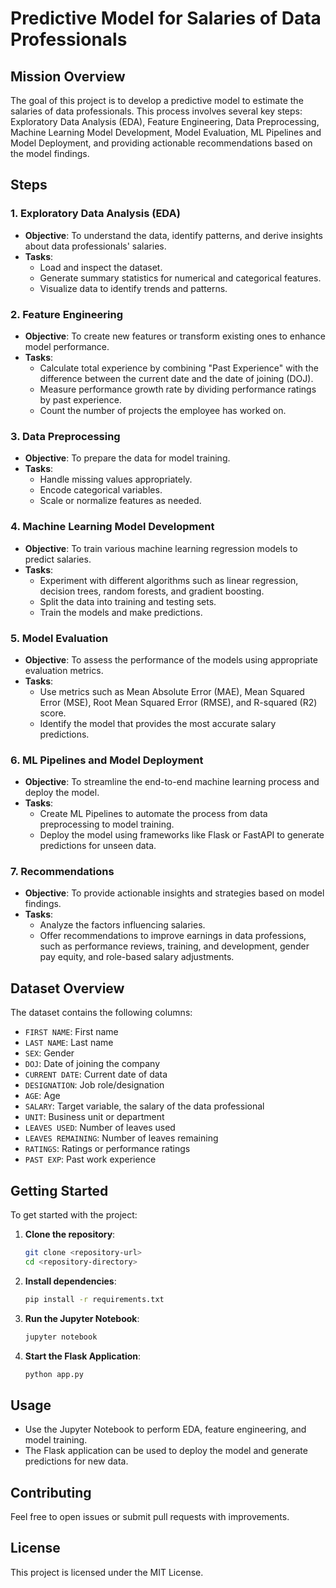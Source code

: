 # Predictive Model for Salaries of Data Professionals

## Mission Overview
The goal of this project is to develop a predictive model to estimate the salaries of data professionals. This process involves several key steps: Exploratory Data Analysis (EDA), Feature Engineering, Data Preprocessing, Machine Learning Model Development, Model Evaluation, ML Pipelines and Model Deployment, and providing actionable recommendations based on the model findings.

## Steps

### 1. Exploratory Data Analysis (EDA)
- **Objective**: To understand the data, identify patterns, and derive insights about data professionals' salaries.
- **Tasks**:
  - Load and inspect the dataset.
  - Generate summary statistics for numerical and categorical features.
  - Visualize data to identify trends and patterns.

### 2. Feature Engineering
- **Objective**: To create new features or transform existing ones to enhance model performance.
- **Tasks**:
  - Calculate total experience by combining "Past Experience" with the difference between the current date and the date of joining (DOJ).
  - Measure performance growth rate by dividing performance ratings by past experience.
  - Count the number of projects the employee has worked on.

### 3. Data Preprocessing
- **Objective**: To prepare the data for model training.
- **Tasks**:
  - Handle missing values appropriately.
  - Encode categorical variables.
  - Scale or normalize features as needed.

### 4. Machine Learning Model Development
- **Objective**: To train various machine learning regression models to predict salaries.
- **Tasks**:
  - Experiment with different algorithms such as linear regression, decision trees, random forests, and gradient boosting.
  - Split the data into training and testing sets.
  - Train the models and make predictions.

### 5. Model Evaluation
- **Objective**: To assess the performance of the models using appropriate evaluation metrics.
- **Tasks**:
  - Use metrics such as Mean Absolute Error (MAE), Mean Squared Error (MSE), Root Mean Squared Error (RMSE), and R-squared (R2) score.
  - Identify the model that provides the most accurate salary predictions.

### 6. ML Pipelines and Model Deployment
- **Objective**: To streamline the end-to-end machine learning process and deploy the model.
- **Tasks**:
  - Create ML Pipelines to automate the process from data preprocessing to model training.
  - Deploy the model using frameworks like Flask or FastAPI to generate predictions for unseen data.

### 7. Recommendations
- **Objective**: To provide actionable insights and strategies based on model findings.
- **Tasks**:
  - Analyze the factors influencing salaries.
  - Offer recommendations to improve earnings in data professions, such as performance reviews, training, and development, gender pay equity, and role-based salary adjustments.

## Dataset Overview
The dataset contains the following columns:
- `FIRST NAME`: First name
- `LAST NAME`: Last name
- `SEX`: Gender
- `DOJ`: Date of joining the company
- `CURRENT DATE`: Current date of data
- `DESIGNATION`: Job role/designation
- `AGE`: Age
- `SALARY`: Target variable, the salary of the data professional
- `UNIT`: Business unit or department
- `LEAVES USED`: Number of leaves used
- `LEAVES REMAINING`: Number of leaves remaining
- `RATINGS`: Ratings or performance ratings
- `PAST EXP`: Past work experience

## Getting Started
To get started with the project:
1. **Clone the repository**:
   ```sh
   git clone <repository-url>
   cd <repository-directory>
   ```

2. **Install dependencies**:
   ```sh
   pip install -r requirements.txt
   ```

3. **Run the Jupyter Notebook**:
   ```sh
   jupyter notebook
   ```

4. **Start the Flask Application**:
   ```sh
   python app.py
   ```

## Usage
- Use the Jupyter Notebook to perform EDA, feature engineering, and model training.
- The Flask application can be used to deploy the model and generate predictions for new data.

## Contributing
Feel free to open issues or submit pull requests with improvements.

## License
This project is licensed under the MIT License.

